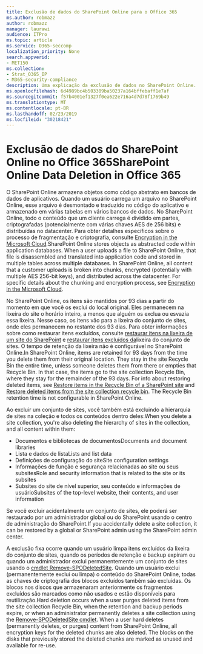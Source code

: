 ```yaml
---
title: Exclusão de dados do SharePoint Online para o Office 365
ms.author: robmazz
author: robmazz
manager: laurawi
audience: ITPro
ms.topic: article
ms.service: O365-seccomp
localization_priority: None
search.appverid:
- MET150
ms.collection:
- Strat_O365_IP
- M365-security-compliance
description: Uma explicação da exclusão de dados no SharePoint Online.
ms.openlocfilehash: 6d4989bc4b503309ba50237a164bffebaff1e7af
ms.sourcegitcommit: f57b4001ef1327f0ea622e716a4d7d78f1769b49
ms.translationtype: MT
ms.contentlocale: pt-BR
ms.lasthandoff: 02/23/2019
ms.locfileid: "30218421"
---
```

# <a name="sharepoint-online-data-deletion-in-office-365"></a><span data-ttu-id="7c9cd-103">Exclusão de dados do SharePoint Online no Office 365</span><span class="sxs-lookup"><span data-stu-id="7c9cd-103">SharePoint Online Data Deletion in Office 365</span></span>

<span data-ttu-id="7c9cd-p101">O SharePoint Online armazena objetos como código abstrato em bancos de dados de aplicativos. Quando um usuário carrega um arquivo no SharePoint Online, esse arquivo é desmontado e traduzido no código do aplicativo e armazenado em várias tabelas em vários bancos de dados. No SharePoint Online, todo o conteúdo que um cliente carrega é dividido em partes, criptografadas (potencialmente com várias chaves AES de 256 bits) e distribuídas no datacenter. Para obter detalhes específicos sobre o processo de fragmentação e criptografia, consulte [Encryption in the Microsoft Cloud](office-365-encryption-in-the-microsoft-cloud-overview.md).</span><span class="sxs-lookup"><span data-stu-id="7c9cd-p101">SharePoint Online stores objects as abstracted code within application databases. When a user uploads a file to SharePoint Online, that file is disassembled and translated into application code and stored in multiple tables across multiple databases. In SharePoint Online, all content that a customer uploads is broken into chunks, encrypted (potentially with multiple AES 256-bit keys), and distributed across the datacenter. For specific details about the chunking and encryption process, see [Encryption in the Microsoft Cloud](office-365-encryption-in-the-microsoft-cloud-overview.md).</span></span> 

<span data-ttu-id="7c9cd-p102">No SharePoint Online, os itens são mantidos por 93 dias a partir do momento em que você os exclui do local original. Eles permanecem na lixeira do site o horário inteiro, a menos que alguém os exclua ou esvazia essa lixeira. Nesse caso, os itens vão para a lixeira do conjunto de sites, onde eles permanecem no restante dos 93 dias. Para obter informações sobre como restaurar itens excluídos, consulte [restaurar itens na lixeira de um site do SharePoint](https://support.office.com/en-us/article/6df466b6-55f2-4898-8d6e-c0dff851a0be#ID0EAADAAA=Online
) e [restaurar itens excluídos da](https://support.office.com/article/5fa924ee-16d7-487b-9a0a-021b9062d14b)lixeira do conjunto de sites. O tempo de retenção da lixeira não é configurável no SharePoint Online.</span><span class="sxs-lookup"><span data-stu-id="7c9cd-p102">In SharePoint Online, items are retained for 93 days from the time you delete them from their original location. They stay in the site Recycle Bin the entire time, unless someone deletes them from there or empties that Recycle Bin. In that case, the items go to the site collection Recycle Bin, where they stay for the remainder of the 93 days. For info about restoring deleted items, see [Restore items in the Recycle Bin of a SharePoint site](https://support.office.com/en-us/article/6df466b6-55f2-4898-8d6e-c0dff851a0be#ID0EAADAAA=Online
) and [Restore deleted items from the site collection recycle bin](https://support.office.com/article/5fa924ee-16d7-487b-9a0a-021b9062d14b). The Recycle Bin retention time is not configurable in SharePoint Online.</span></span>

<span data-ttu-id="7c9cd-113">Ao excluir um conjunto de sites, você também está excluindo a hierarquia de sites na coleção e todos os conteúdos dentro deles:</span><span class="sxs-lookup"><span data-stu-id="7c9cd-113">When you delete a site collection, you're also deleting the hierarchy of sites in the collection, and all content within them:</span></span>
- <span data-ttu-id="7c9cd-114">Documentos e bibliotecas de documentos</span><span class="sxs-lookup"><span data-stu-id="7c9cd-114">Documents and document libraries</span></span>
- <span data-ttu-id="7c9cd-115">Lista e dados de lista</span><span class="sxs-lookup"><span data-stu-id="7c9cd-115">Lists and list data</span></span>
- <span data-ttu-id="7c9cd-116">Definições de configuração do site</span><span class="sxs-lookup"><span data-stu-id="7c9cd-116">Site configuration settings</span></span>
- <span data-ttu-id="7c9cd-117">Informações de função e segurança relacionadas ao site ou seus subsites</span><span class="sxs-lookup"><span data-stu-id="7c9cd-117">Role and security information that is related to the site or its subsites</span></span>
- <span data-ttu-id="7c9cd-118">Subsites do site de nível superior, seu conteúdo e informações de usuário</span><span class="sxs-lookup"><span data-stu-id="7c9cd-118">Subsites of the top-level website, their contents, and user information</span></span>

<span data-ttu-id="7c9cd-119">Se você excluir acidentalmente um conjunto de sites, ele poderá ser restaurado por um administrador global ou do SharePoint usando o centro de administração do SharePoint.</span><span class="sxs-lookup"><span data-stu-id="7c9cd-119">If you accidentally delete a site collection, it can be restored by a global or SharePoint admin using the SharePoint admin center.</span></span> 

<span data-ttu-id="7c9cd-p103">A exclusão fixa ocorre quando um usuário limpa itens excluídos da lixeira do conjunto de sites, quando os períodos de retenção e backup expiram ou quando um administrador exclui permanentemente um conjunto de sites usando o [cmdlet Remove-SPODeletedSite](/powershell/module/sharepoint-online/Remove-SPODeletedSite?view=sharepoint-ps). Quando um usuário exclui (permanentemente exclui ou limpa) o conteúdo do SharePoint Online, todas as chaves de criptografia dos blocos excluídos também são excluídas. Os blocos nos discos que armazenaram anteriormente os fragmentos excluídos são marcados como não usados e estão disponíveis para reutilização.</span><span class="sxs-lookup"><span data-stu-id="7c9cd-p103">Hard deletion occurs when a user purges deleted items from the site collection Recycle Bin, when the retention and backup periods expire, or when an administrator permanently deletes a site collection using the [Remove-SPODeletedSite cmdlet](/powershell/module/sharepoint-online/Remove-SPODeletedSite?view=sharepoint-ps). When a user hard deletes (permanently deletes, or purges) content from SharePoint Online, all encryption keys for the deleted chunks are also deleted. The blocks on the disks that previously stored the deleted chunks are marked as unused and available for re-use.</span></span>
